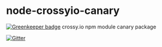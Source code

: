 # node-crossyio-canary

[![Greenkeeper badge](https://badges.greenkeeper.io/crossyio/node-crossyio-canary.svg)](https://greenkeeper.io/)
crossy.io npm module canary package

[![Gitter](https://badges.gitter.im/crossyio/chat.svg)](https://gitter.im/crossyio/chat)
